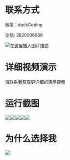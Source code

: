 # 联系方式

微信：duckCoding

企鹅: 3820006966

![在这里插入图片描述](http://upload.cxycsx.vip/91ab4bcb4f2c4c6db86365bb6d6e9c62.jpeg)

# 详细视频演示

请联系我获取更详细的演示视频

# 运行截图

![](http://www.bysj52.com/uploadfile/ueditor/image/202306/%E6%AF%95%E8%AE%BEssm616%E5%9F%BA%E4%BA%8Evue.js%E7%9A%84%E8%B4%AD%E7%89%A9%E5%95%86%E5%9C%BA%E7%9A%84+vue%E6%AF%95%E4%B8%9A%E8%AE%BE%E8%AE%A1/3.png)![](http://www.bysj52.com/uploadfile/ueditor/image/202306/%E6%AF%95%E8%AE%BEssm616%E5%9F%BA%E4%BA%8Evue.js%E7%9A%84%E8%B4%AD%E7%89%A9%E5%95%86%E5%9C%BA%E7%9A%84+vue%E6%AF%95%E4%B8%9A%E8%AE%BE%E8%AE%A1/1.png)![](http://www.bysj52.com/uploadfile/ueditor/image/202306/%E6%AF%95%E8%AE%BEssm616%E5%9F%BA%E4%BA%8Evue.js%E7%9A%84%E8%B4%AD%E7%89%A9%E5%95%86%E5%9C%BA%E7%9A%84+vue%E6%AF%95%E4%B8%9A%E8%AE%BE%E8%AE%A1/2.png)![](http://www.bysj52.com/uploadfile/ueditor/image/202306/%E6%AF%95%E8%AE%BEssm616%E5%9F%BA%E4%BA%8Evue.js%E7%9A%84%E8%B4%AD%E7%89%A9%E5%95%86%E5%9C%BA%E7%9A%84+vue%E6%AF%95%E4%B8%9A%E8%AE%BE%E8%AE%A1/5.png)![](http://www.bysj52.com/uploadfile/ueditor/image/202306/%E6%AF%95%E8%AE%BEssm616%E5%9F%BA%E4%BA%8Evue.js%E7%9A%84%E8%B4%AD%E7%89%A9%E5%95%86%E5%9C%BA%E7%9A%84+vue%E6%AF%95%E4%B8%9A%E8%AE%BE%E8%AE%A1/4.png)

# 为什么选择我

![](http://upload.cxycsx.vip/%E7%A8%8B%E5%BA%8F%E8%AE%BE%E8%AE%A1.png)

